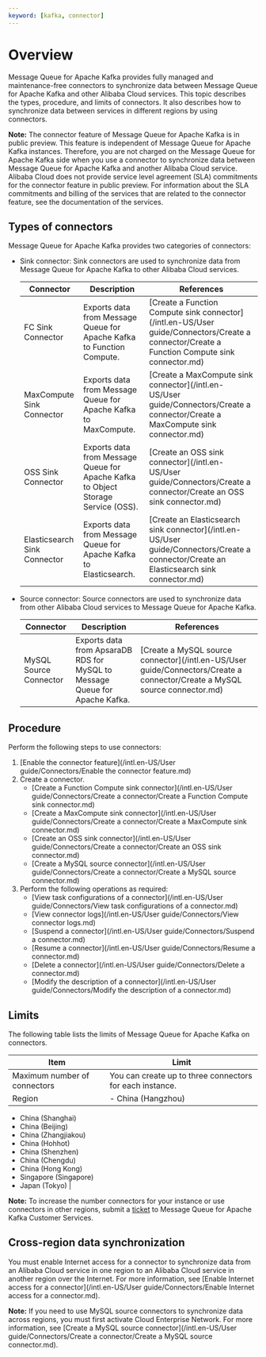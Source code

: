 ```yaml
---
keyword: [kafka, connector]
---
```


# Overview

Message Queue for Apache Kafka provides fully managed and maintenance-free connectors to synchronize data between Message Queue for Apache Kafka and other Alibaba Cloud services. This topic describes the types, procedure, and limits of connectors. It also describes how to synchronize data between services in different regions by using connectors.

**Note:** The connector feature of Message Queue for Apache Kafka is in public preview. This feature is independent of Message Queue for Apache Kafka instances. Therefore, you are not charged on the Message Queue for Apache Kafka side when you use a connector to synchronize data between Message Queue for Apache Kafka and another Alibaba Cloud service. Alibaba Cloud does not provide service level agreement \(SLA\) commitments for the connector feature in public preview. For information about the SLA commitments and billing of the services that are related to the connector feature, see the documentation of the services.

## Types of connectors

Message Queue for Apache Kafka provides two categories of connectors:

-   Sink connector: Sink connectors are used to synchronize data from Message Queue for Apache Kafka to other Alibaba Cloud services.

    |Connector|Description|References|
    |---------|-----------|----------|
    |FC Sink Connector|Exports data from Message Queue for Apache Kafka to Function Compute.|[Create a Function Compute sink connector](/intl.en-US/User guide/Connectors/Create a connector/Create a Function Compute sink connector.md)|
    |MaxCompute Sink Connector|Exports data from Message Queue for Apache Kafka to MaxCompute.|[Create a MaxCompute sink connector](/intl.en-US/User guide/Connectors/Create a connector/Create a MaxCompute sink connector.md)|
    |OSS Sink Connector|Exports data from Message Queue for Apache Kafka to Object Storage Service \(OSS\).|[Create an OSS sink connector](/intl.en-US/User guide/Connectors/Create a connector/Create an OSS sink connector.md)|
    |Elasticsearch Sink Connector|Exports data from Message Queue for Apache Kafka to Elasticsearch.|[Create an Elasticsearch sink connector](/intl.en-US/User guide/Connectors/Create a connector/Create an Elasticsearch sink connector.md)|

-   Source connector: Source connectors are used to synchronize data from other Alibaba Cloud services to Message Queue for Apache Kafka.

    |Connector|Description|References|
    |---------|-----------|----------|
    |MySQL Source Connector|Exports data from ApsaraDB RDS for MySQL to Message Queue for Apache Kafka.|[Create a MySQL source connector](/intl.en-US/User guide/Connectors/Create a connector/Create a MySQL source connector.md)|


## Procedure

Perform the following steps to use connectors:

1.  [Enable the connector feature](/intl.en-US/User guide/Connectors/Enable the connector feature.md)
2.  Create a connector.
    -   [Create a Function Compute sink connector](/intl.en-US/User guide/Connectors/Create a connector/Create a Function Compute sink connector.md)
    -   [Create a MaxCompute sink connector](/intl.en-US/User guide/Connectors/Create a connector/Create a MaxCompute sink connector.md)
    -   [Create an OSS sink connector](/intl.en-US/User guide/Connectors/Create a connector/Create an OSS sink connector.md)
    -   [Create a MySQL source connector](/intl.en-US/User guide/Connectors/Create a connector/Create a MySQL source connector.md)
3.  Perform the following operations as required:
    -   [View task configurations of a connector](/intl.en-US/User guide/Connectors/View task configurations of a connector.md)
    -   [View connector logs](/intl.en-US/User guide/Connectors/View connector logs.md)
    -   [Suspend a connector](/intl.en-US/User guide/Connectors/Suspend a connector.md)
    -   [Resume a connector](/intl.en-US/User guide/Connectors/Resume a connector.md)
    -   [Delete a connector](/intl.en-US/User guide/Connectors/Delete a connector.md)
    -   [Modify the description of a connector](/intl.en-US/User guide/Connectors/Modify the description of a connector.md)

## Limits

The following table lists the limits of Message Queue for Apache Kafka on connectors.

|Item|Limit|
|----|-----|
|Maximum number of connectors|You can create up to three connectors for each instance.|
|Region|-   China \(Hangzhou\)
-   China \(Shanghai\)
-   China \(Beijing\)
-   China \(Zhangjiakou\)
-   China \(Hohhot\)
-   China \(Shenzhen\)
-   China \(Chengdu\)
-   China \(Hong Kong\)
-   Singapore \(Singapore\)
-   Japan \(Tokyo\) |

**Note:** To increase the number connectors for your instance or use connectors in other regions, submit a [ticket](https://workorder-intl.console.aliyun.com/#/ticket/add/?productId=1352) to Message Queue for Apache Kafka Customer Services.

## Cross-region data synchronization

You must enable Internet access for a connector to synchronize data from an Alibaba Cloud service in one region to an Alibaba Cloud service in another region over the Internet. For more information, see [Enable Internet access for a connector](/intl.en-US/User guide/Connectors/Enable Internet access for a connector.md).

**Note:** If you need to use MySQL source connectors to synchronize data across regions, you must first activate Cloud Enterprise Network. For more information, see [Create a MySQL source connector](/intl.en-US/User guide/Connectors/Create a connector/Create a MySQL source connector.md).

